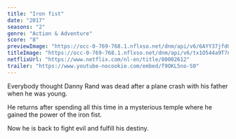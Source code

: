 ```yaml
---
title: "Iron fist"
date: "2017"
seasons: "2"
genre: "Action & Adventure"
score: "8"
previewImage: "https://occ-0-769-768.1.nflxso.net/dnm/api/v6/6AYY37jfdO6hpXcMjf9Yu5cnmO0/AAAABb0LunBaUGGX6NI-BmBePKUqsO8frf79PiLKEIUPx-obQamr7OQggFdoe3s70BRqblutJsYDD9h8YAQdWdfnsJxiZYI9.jpg"
titleImage: "https://occ-0-769-768.1.nflxso.net/dnm/api/v6/tx1O544a9T7n8Z_G12qaboulQQE/AAAABaATKQJlJIuik35Gc9B5GhWVzFzp1UKfZXGSn31nXbAgJzqWXCq7YATfeMsCy7hsAs6ILs3Qk1bIh56vxqvz2QlvQch5WROcfyBmXFnaByXrpd096XYHklqMC75msOrkQnPyPfl-8t_rLXfayrk_0kVHGNw4U_7xHZw_NqQP-thFfw.png"
netflixUrl: "https://www.netflix.com/nl-en/title/80002612"
trailer: "https://www.youtube-nocookie.com/embed/f9OKL5no-S0"
---
```


Everybody thought Danny Rand was dead after a plane crash with his father when he was young.

He returns after spending all this time in a mysterious temple where he gained the power of the iron fist. 

Now he is back to fight evil and fulfill his destiny.
